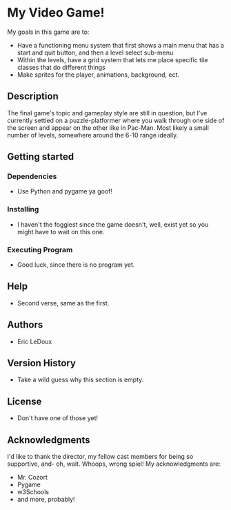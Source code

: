 # My Video Game!
My goals in this game are to:
- Have a functioning menu system that first shows a main menu that has a start and quit button, and then a level select sub-menu
- Within the levels, have a grid system that lets me place specific tile classes that do different things
- Make sprites for the player, animations, background, ect.
  
## Description
The final game's topic and gameplay style are still in question, but I've currently settled on a puzzle-platformer where you walk through one side of the screen and appear on the other like in Pac-Man.  Most likely a small number of levels, somewhere around the 6-10 range ideally.
  
## Getting started
  
### Dependencies
- Use Python and pygame ya goof!
  
### Installing
- I haven't the foggiest since the game doesn't, well, exist yet so you might have to wait on this one.
  
### Executing Program
- Good luck, since there is no program yet.
  
## Help
- Second verse, same as the first.
  
## Authors
- Eric LeDoux
  
## Version History
- Take a wild guess why this section is empty.
  
## License
- Don't have one of those yet!
  
## Acknowledgments
I'd like to thank the director, my fellow cast members for being so supportive, and- oh, wait.  Whoops, wrong spiel!  My acknowledgments are:
- Mr. Cozort
- Pygame
- w3Schools
- and more, probably!
